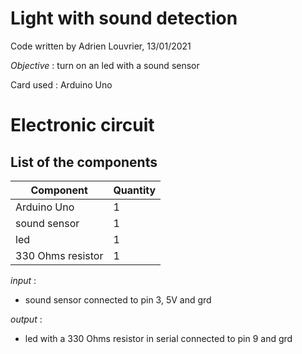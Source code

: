 # **Light with sound detection**

Code written by Adrien Louvrier, 13/01/2021

*Objective* : turn on an led with a sound sensor

Card used : Arduino Uno

# Electronic circuit

## **List of the components**

Component | Quantity 
----------|----------
Arduino Uno | 1
sound sensor | 1
led | 1
330 Ohms resistor | 1

*input* : 
- sound sensor connected to pin 3, 5V and grd

*output* : 
- led with a 330 Ohms resistor in serial connected to pin 9 and grd
